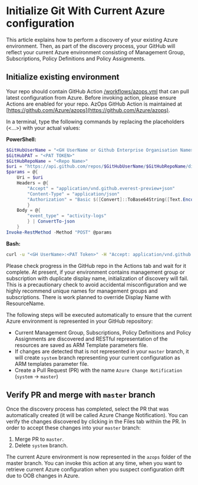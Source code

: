 # Initialize Git With Current Azure configuration

This article explains how to perform a discovery of your existing Azure environment. Then, as part of the discovery process, your GitHub will reflect your current Azure environment consisting of Management Group, Subscriptions, Policy Definitions and Policy Assignments.


## Initialize existing environment

Your repo should contain GitHub Action [/workflows/azops.yml](../../.github/workflows/azops.yml) that can pull latest configuration from Azure. Before invoking action, please ensure Actions are enabled for your repo. AzOps GitHub Action is maintained at [https://github.com/Azure/azops](https://github.com/Azure/azops).

In a terminal, type the following commands by replacing the placeholders (<...>) with your actual values:

**PowerShell:**
```powershell
$GitHubUserName = "<GH UserName or Github Enterprise Organisation Name>"
$GitHubPAT = "<PAT TOKEN>"
$GitHubRepoName = "<Repo Name>"
$uri = "https://api.github.com/repos/$GitHubUserName/$GitHubRepoName/dispatches"
$params = @{
    Uri = $uri
    Headers = @{
        "Accept" = "application/vnd.github.everest-preview+json"
        "Content-Type" = "application/json"
        "Authorization" = "Basic $([Convert]::ToBase64String([Text.Encoding]::ASCII.GetBytes(("{0}:{1}" -f $GitHubUserName,$GitHubPAT))))"
        }
    Body = @{
        "event_type" = "activity-logs"
        } | ConvertTo-json
    }
Invoke-RestMethod -Method "POST" @params
```

**Bash:**
```bash
curl -u "<GH UserName>:<PAT Token>" -H "Accept: application/vnd.github.everest-preview+json"  -H "Content-Type: application/json" https://api.github.com/repos/<Your GitHub ID>/<Your Repo Name>/dispatches --data '{"event_type": "activity-logs"}'
```

Please check progress in the GitHub repo in the Actions tab and wait for it complete. At present, if your environment contains management group or subscription with duplicate display name, initialization of discovery will fail. This is a precautionary check to avoid accidental misconfiguration and we highly recommend unique names for management groups and subscriptions. There is work planned to override Display Name with ResourceName.

The following steps will be executed automatically to ensure that the current Azure environment is represented in your GitHub repository:

* Current Management Group, Subscriptions, Policy Definitions and Policy Assignments are discovered and RESTful representation of the resources are  saved as ARM Template parameters file.
* If changes are detected that is not represented in your `master` branch, it will create `system` branch representing your current configuration as ARM templates parameter file.
* Create a Pull Request (PR) with the name `Azure Change Notification` (`system`  -> `master`)

## Verify PR and merge with `master` branch

Once the discovery process has completed, select the PR that was automatically created (it will be called Azure Change Notification). You can verify the changes discovered by clicking in the Files tab withiin the PR. In order to accept these changes into your `master` branch:

1. Merge PR to `master`.
2. Delete `system` branch.

The current Azure environment is now represented in the `azops` folder of the master branch. You can invoke this action at any time, when you want to retrieve current Azure configuration when you suspect configuration drift due to OOB changes in Azure.
